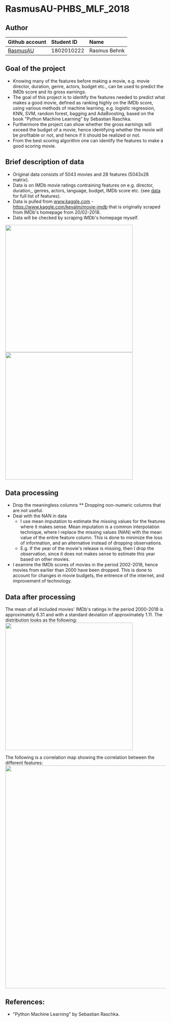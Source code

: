 # RasmusAU-PHBS_MLF_2018

## Author
|Github account |Student ID |Name |
|:----- |:----- |:----- |
|[RasmusAU](https://github.com/RasmusAU) |1802010222 |Rasmus Behnk |

## Goal of the project
* Knowing many of the features before making a movie, e.g. movie director, duration, genre, actors, budget etc., can be used to predict the IMDb score and its gross earnings.
* The goal of this project is to identify the features needed to predict what makes a good movie, defined as ranking highly on the IMDb score, using various methods of machine learning, e.g. logistic regression, KNN, SVM, random forest, bagging and AdaBoosting, based on the book "Python Machine Learning" by Sebastian Raschka. 
* Furthermore the project can show whether the gross earnings will exceed the budget of a movie, hence identifying whether the movie will be profitable or not, and hence if it should be realized or not.
* From the best scoring algorithm one can identify the features to make a good scoring movie.

## Brief description of data
* Original data consists of 5043 movies and 28 features (5043x28 matrix).
* Data is on IMDb movie ratings contraining features on e.g. director, duration,, genres, actors, language, budget, IMDb score etc. (see [data](data) for full list of features).
* Data is pulled from www.kaggle.com - https://www.kaggle.com/kevalm/movie-imdb that is originally scraped from IMDb's homepage from 20/02-2018.
* Data will be checked by scraping IMDb's homepage myself.

<img src="https://github.com/RasmusAU/RasmusAU-PHBS_MLF_2018/blob/master/data/Dataset.png" width="400">
<img src="https://github.com/RasmusAU/RasmusAU-PHBS_MLF_2018/blob/master/data/df_head.png" width="400">

## Data processing
* Drop the meaningless columns
** Dropping non-numeric columns that are not useful.
* Deal with the NAN in data
  * I use mean imputation to estimate the missing values for the features where it makes sense. Mean imputation is a common interpolation technique, where I replace the missing values (NAN) with the mean value of the entire feature column. This is done to minimize the loss of information, and an alternative instead of dropping observations.
  * E.g. If the year of the movie's release is missing, then I drop the observation, since it does not makes sense to estimate this year based on other movies.
* I examine the IMDb scores of movies in the period 2002-2018, hence movies from earlier than 2000 have been dropped. This is done to account for changes in movie budgets, the entrence of the internet, and improvement of technology.

## Data after processing
The mean of all included movies' IMDb's ratings in the period 2000-2018 is approximately 6.31 and with a standard deviation of approximately 1.11. The distribution looks as the following:
<img src="https://github.com/RasmusAU/RasmusAU-PHBS_MLF_2018/blob/master/data/distribution_imdb_score_done.png" width="400">

The following is a correlation map showing the correlation between the different features:
<img src="https://github.com/RasmusAU/RasmusAU-PHBS_MLF_2018/blob/master/data/correlation_map.png" width="700">

## References:
* "Python Machine Learning" by Sebastian Raschka.
